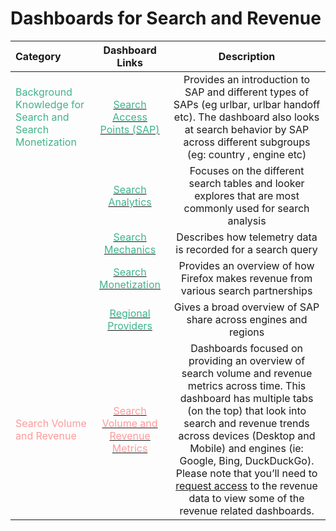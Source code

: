 # Dashboards for Search and Revenue

| Category     | Dashboard Links | Description     |
| :---        |    :----:   |          :----:  |
| <span style="color:#3EB489">Background Knowledge for Search and Search Monetization</span>   | [<span style="color:#3EB489">Search Access Points (SAP)</span> ](https://mozilla.cloud.looker.com/dashboards/256)      | Provides an introduction to SAP and different types of SAPs (eg urlbar, urlbar handoff etc). The dashboard also looks at search behavior by SAP across different subgroups (eg: country , engine etc)   |
| | [<span style="color:#3EB489">Search Analytics</span> ](https://mozilla.cloud.looker.com/dashboards/256)        | Focuses on the different search tables and looker explores that are most commonly used for search analysis    |
| | [<span style="color:#3EB489">Search Mechanics</span> ](https://mozilla.cloud.looker.com/dashboards/314)        | Describes how telemetry data is recorded for a search query  |
| | [<span style="color:#3EB489">Search Monetization</span> ](https://mozilla.cloud.looker.com/dashboards/312)        | Provides an overview of how Firefox makes revenue from various search partnerships     |
| | [<span style="color:#3EB489">Regional Providers</span>  ](https://mozilla.cloud.looker.com/dashboards/542)        | Gives a broad overview of SAP share across engines and regions     |
|<span style="color:#FF9999">Search Volume and Revenue</span>   | [<span style="color:#FF9999">Search Volume and Revenue Metrics</span>  ](https://mozilla.cloud.looker.com/folders/672)      | Dashboards focused on providing an overview of search volume and revenue metrics across time. This dashboard has multiple tabs (on the top) that look into search and revenue trends across devices (Desktop and Mobile) and engines (ie: Google, Bing, DuckDuckGo).  Please note that you’ll need to [request  access](https://mana.mozilla.org/wiki/pages/viewpage.action?spaceKey=DATA&title=Revenue+data+in+BigQuery) to  the revenue data to view some of the revenue related dashboards.   |
